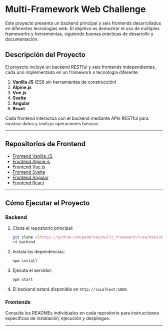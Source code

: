 # Multi-Framework Web Challenge

Este proyecto presenta un backend principal y seis frontends desarrollados en diferentes tecnologías web. El objetivo es demostrar el uso de múltiples frameworks y herramientas, siguiendo buenas prácticas de desarrollo y documentación.

## Descripción del Proyecto

El proyecto incluye un backend RESTful y seis frontends independientes, cada uno implementado en un framework o tecnología diferente:

1. **Vanilla JS** (ES6 sin herramientas de construcción)
2. **Alpine.js**
3. **Vue.js**
4. **Svelte**
5. **Angular**
6. **React**

Cada frontend interactúa con el backend mediante APIs RESTful para mostrar datos y realizar operaciones básicas.

---

## Repositorios de Frontend

- [Frontend Vanilla JS](https://github.com/pederseo/multi_framework/tree/main/front_vanilla)
- [Frontend Alpine.js](https://github.com/pederseo/multi_framework/tree/main/front_alpine)
- [Frontend Vue.js](https://github.com/pederseo/multi_framework/tree/main/front_vue)
- [Frontend Svelte](https://github.com/pederseo/multi_framework/tree/main/front_svelte)
- [Frontend Angular](https://github.com/pederseo/multi_framework/tree/main/front_angular)
- [Frontend React](https://github.com/pederseo/multi_framework/tree/main/front_react)

---

## Cómo Ejecutar el Proyecto

### Backend

1. Clona el repositorio principal:
   ```bash
   git clone <[https://github.com/pederseo/multi_framework/tree/main/backend]>
   cd backend
   ```
2. Instala las dependencias:
   ```bash
   npm install
   ```
3. Ejecuta el servidor:
   ```bash
   npm start
   ```
4. El backend estará disponible en `http://localhost:5000`.

### Frontends

Consulta los READMEs individuales en cada repositorio para instrucciones específicas de instalación, ejecución y despliegue.

---







